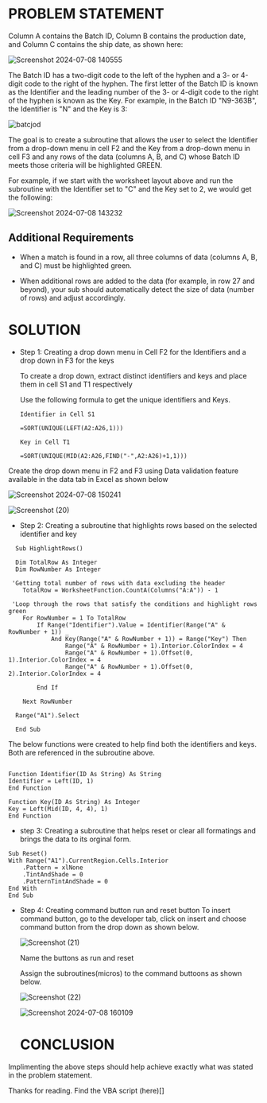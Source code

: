 # PROBLEM STATEMENT

Column A contains the Batch ID, Column B contains the production date, and Column C contains the ship date, as shown here:

![Screenshot 2024-07-08 140555](https://github.com/dannieRope/-Highlight-Rows-based-on-selected-Batch-ID-VBA-Project/assets/132214828/a8b41428-c848-46e3-a9af-7d97a55cc10d)

The Batch ID has a two-digit code to the left of the hyphen and a 3- or 4-digit code to the right of the hyphen.  The first letter of the Batch ID is known as the Identifier and the leading number of the 3- or 4-digit code to the right of the hyphen is known as the Key.  For example, in the Batch ID "N9-363B", the Identifier is "N" and the Key is 3:

![batcjod](https://github.com/dannieRope/-Highlight-Rows-based-on-selected-Batch-ID-VBA-Project/assets/132214828/be3241f0-540b-4d58-9f48-833ac17031be)

The goal is to create a subroutine that allows the user to select the Identifier from a drop-down menu in cell F2 and the Key from a drop-down menu in cell F3  and any rows of the data (columns A, B, and C) whose Batch ID meets those criteria will be highlighted GREEN.

For example, if we start with the worksheet layout above and run the subroutine with the Identifier set to "C" and the Key set to 2, we would get the following:

![Screenshot 2024-07-08 143232](https://github.com/dannieRope/-Highlight-Rows-based-on-selected-Batch-ID-VBA-Project/assets/132214828/575cfb9a-431d-4ca2-819e-32e1e2602818)

## Additional Requirements
- When a match is found in a row, all three columns of data (columns A, B, and C) must be highlighted green.

- When additional rows are added to the data (for example, in row 27 and beyond), your sub should automatically detect the size of data (number of rows) and adjust accordingly.

# SOLUTION 

- Step 1: Creating a drop down menu in Cell F2 for the Identifiers and a drop down in F3 for the keys
  
  To create a drop down, extract distinct identifiers and keys and place them in cell S1 and T1 respectively
  
  Use the following formula to get the unique identifiers and Keys. 
  
  ```
  Identifier in Cell S1
  
  =SORT(UNIQUE(LEFT(A2:A26,1)))
  ```
  ```
  Key in Cell T1
  
  =SORT(UNIQUE(MID(A2:A26,FIND("-",A2:A26)+1,1)))
  ```
 Create the drop down menu in F2 and F3 using Data validation feature available in the data tab in Excel as shown below

 ![Screenshot 2024-07-08 150241](https://github.com/dannieRope/-Highlight-Rows-based-on-selected-Batch-ID-VBA-Project/assets/132214828/9d2e2171-baf6-4f7f-95d2-0aeb9b0b82c5)

 ![Screenshot (20)](https://github.com/dannieRope/-Highlight-Rows-based-on-selected-Batch-ID-VBA-Project/assets/132214828/f2b0c6bf-a5fd-4cd9-972e-622692b6b00d)

- Step 2: Creating a subroutine that highlights rows based on the selected identifier and key

```vba
  Sub HighlightRows()

  Dim TotalRow As Integer
  Dim RowNumber As Integer

 'Getting total number of rows with data excluding the header
    TotalRow = WorksheetFunction.CountA(Columns("A:A")) - 1
    
 'Loop through the rows that satisfy the conditions and highlight rows green
    For RowNumber = 1 To TotalRow
        If Range("Identifier").Value = Identifier(Range("A" & RowNumber + 1)) _
            And Key(Range("A" & RowNumber + 1)) = Range("Key") Then
                Range("A" & RowNumber + 1).Interior.ColorIndex = 4
                Range("A" & RowNumber + 1).Offset(0, 1).Interior.ColorIndex = 4
                Range("A" & RowNumber + 1).Offset(0, 2).Interior.ColorIndex = 4
                  
        End If
        
    Next RowNumber
    
  Range("A1").Select

  End Sub
  ```

The below functions were created to help find both the identifiers and keys. Both are referenced in the subroutine above. 

```vba

Function Identifier(ID As String) As String
Identifier = Left(ID, 1)
End Function
```

```vba
Function Key(ID As String) As Integer
Key = Left(Mid(ID, 4, 4), 1)
End Function
```

- step 3: Creating a subroutine that helps reset or clear all formatings and brings the data to its orginal form.

```vba
Sub Reset()
With Range("A1").CurrentRegion.Cells.Interior
    .Pattern = xlNone
    .TintAndShade = 0
    .PatternTintAndShade = 0
End With
End Sub
```
- Step 4: Creating command button run and reset button
  To insert command button, go to the developer tab, click on insert and choose command button from the drop down as shown below.

  ![Screenshot (21)](https://github.com/dannieRope/-Highlight-Rows-based-on-selected-Batch-ID-VBA-Project/assets/132214828/75b44533-5b0f-4432-9aa6-a086723891f9)

  Name the buttons as run and reset

  Assign the subroutines(micros) to the command buttoons as shown below.

  ![Screenshot (22)](https://github.com/dannieRope/-Highlight-Rows-based-on-selected-Batch-ID-VBA-Project/assets/132214828/d8c99b17-5cd7-43fd-92ac-5af99a118e8e)

  ![Screenshot 2024-07-08 160109](https://github.com/dannieRope/-Highlight-Rows-based-on-selected-Batch-ID-VBA-Project/assets/132214828/275d0cca-fd5d-4d19-b352-a80698ec8f06)

  # CONCLUSION
  
Implimenting the above steps should help achieve exactly what was stated in the problem statement. 

Thanks for reading. 
Find the VBA script (here)[] 





  






